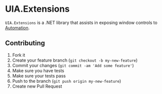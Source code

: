 # UIA.Extensions

`UIA.Extensions` is a .NET library that assists in exposing window controls to [Automation](http://msdn.microsoft.com/en-us/library/ms747327.aspx).

## Contributing

1. Fork it
2. Create your feature branch (`git checkout -b my-new-feature`)
3. Commit your changes (`git commit -am 'Add some feature'`)
4. Make sure you have tests
5. Make sure your tests pass
6. Push to the branch (`git push origin my-new-feature`)
7. Create new Pull Request

